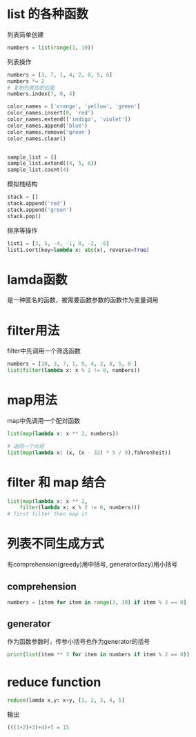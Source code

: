 # list 的各种函数

列表简单创建
```py
numbers = list(range(1, 10))
```

列表操作
```py
numbers = [3, 7, 1, 4, 2, 8, 5, 6]
numbers *= 2
# 复制列表加到后面
numbers.index(7, 0, 4)

color_names = ['orange', 'yellow', 'green']
color_names.insert(0, 'red')
color_names.extend(['indigo', 'violet'])
color_names.append('blue')
color_names.remove('green')
color_names.clear()


sample_list = []
sample_list.extend((4, 5, 6))
sample_list.count(4)
```
模拟栈结构
```py
stack = []
stack.append('red')
stack.append('green')
stack.pop()
```
排序等操作
```py
list1 = [3, 5, -4, -1, 0, -2, -6]
list1.sort(key=lambda x: abs(x), reverse=True)
```

# lamda函数

是一种匿名的函数，被需要函数参数的函数作为变量调用

# filter用法

filter中先调用一个筛选函数
```py
numbers = [10, 3, 7, 1, 9, 4, 2, 8, 5, 6 ]
list(filter(lambda x: x % 2 != 0, numbers))
```

# map用法

map中先调用一个配对函数
```py
list(map(lambda x: x ** 2, numbers))

# 返回一个元组
list(map(lambda x: (x, (x - 32) * 5 / 9),fahrenheit))
```

# filter 和 map 结合
```py
list(map(lambda x: x ** 2,
    filter(lambda x: x % 2 != 0, numbers)))
# first filter then map it
```

# 列表不同生成方式

有comprehension(greedy)用中括号, generator(lazy)用小括号

## comprehension
```py
numbers = [item for item in range(3, 30) if item % 3 == 0]
```

## generator

作为函数参数时，传参小括号也作为generator的括号
```py
print(list(item ** 3 for item in numbers if item % 2 == 0))
```

# reduce function

```py
reduce(lamda x,y: x+y, [1, 2, 3, 4, 5]
```

输出
```py
(((1+2)+3)+4)+5 = 15
```




















